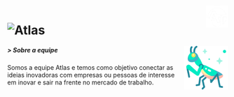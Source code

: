 <img src="2_1-removebg-preview.png" width="50px" height="50px" align="right" />

# ![Atlas](https://readme-typing-svg.herokuapp.com/?color=40e0d0&size=35&center=true&vCenter=true&width=1000&lines=Atlas,+Conectando+o+amanhã+!)
<img src="https://raw.githubusercontent.com/equipeatlas/equipeatlas/main/mantis.png" width="100px" height="100px" align="right" />

##### > Sobre a equipe

Somos a equipe Atlas e temos como objetivo conectar as ideias inovadoras com empresas ou pessoas de interesse em inovar e sair na frente no mercado de trabalho. 
